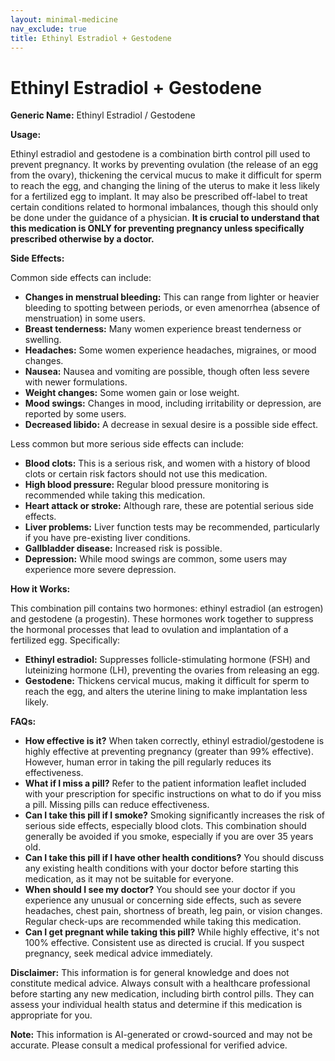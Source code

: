 ```yaml
---
layout: minimal-medicine
nav_exclude: true
title: Ethinyl Estradiol + Gestodene
---
```


# Ethinyl Estradiol + Gestodene

**Generic Name:** Ethinyl Estradiol / Gestodene

**Usage:**

Ethinyl estradiol and gestodene is a combination birth control pill used to prevent pregnancy.  It works by preventing ovulation (the release of an egg from the ovary), thickening the cervical mucus to make it difficult for sperm to reach the egg, and changing the lining of the uterus to make it less likely for a fertilized egg to implant.  It may also be prescribed off-label to treat certain conditions related to hormonal imbalances, though this should only be done under the guidance of a physician.  **It is crucial to understand that this medication is ONLY for preventing pregnancy unless specifically prescribed otherwise by a doctor.**


**Side Effects:**

Common side effects can include:

* **Changes in menstrual bleeding:**  This can range from lighter or heavier bleeding to spotting between periods, or even amenorrhea (absence of menstruation) in some users.
* **Breast tenderness:**  Many women experience breast tenderness or swelling.
* **Headaches:**  Some women experience headaches, migraines, or mood changes.
* **Nausea:**  Nausea and vomiting are possible, though often less severe with newer formulations.
* **Weight changes:**  Some women gain or lose weight.
* **Mood swings:**  Changes in mood, including irritability or depression, are reported by some users.
* **Decreased libido:**  A decrease in sexual desire is a possible side effect.

Less common but more serious side effects can include:

* **Blood clots:** This is a serious risk, and women with a history of blood clots or certain risk factors should not use this medication.
* **High blood pressure:** Regular blood pressure monitoring is recommended while taking this medication.
* **Heart attack or stroke:** Although rare, these are potential serious side effects.
* **Liver problems:**  Liver function tests may be recommended, particularly if you have pre-existing liver conditions.
* **Gallbladder disease:**  Increased risk is possible.
* **Depression:**  While mood swings are common, some users may experience more severe depression.


**How it Works:**

This combination pill contains two hormones: ethinyl estradiol (an estrogen) and gestodene (a progestin).  These hormones work together to suppress the hormonal processes that lead to ovulation and implantation of a fertilized egg.  Specifically:

* **Ethinyl estradiol:** Suppresses follicle-stimulating hormone (FSH) and luteinizing hormone (LH), preventing the ovaries from releasing an egg.
* **Gestodene:** Thickens cervical mucus, making it difficult for sperm to reach the egg, and alters the uterine lining to make implantation less likely.


**FAQs:**

* **How effective is it?** When taken correctly, ethinyl estradiol/gestodene is highly effective at preventing pregnancy (greater than 99% effective). However, human error in taking the pill regularly reduces its effectiveness.
* **What if I miss a pill?**  Refer to the patient information leaflet included with your prescription for specific instructions on what to do if you miss a pill.  Missing pills can reduce effectiveness.
* **Can I take this pill if I smoke?** Smoking significantly increases the risk of serious side effects, especially blood clots.  This combination should generally be avoided if you smoke, especially if you are over 35 years old.
* **Can I take this pill if I have other health conditions?** You should discuss any existing health conditions with your doctor before starting this medication, as it may not be suitable for everyone.
* **When should I see my doctor?** You should see your doctor if you experience any unusual or concerning side effects, such as severe headaches, chest pain, shortness of breath, leg pain, or vision changes.  Regular check-ups are recommended while taking this medication.
* **Can I get pregnant while taking this pill?**  While highly effective, it's not 100% effective.  Consistent use as directed is crucial.  If you suspect pregnancy, seek medical advice immediately.


**Disclaimer:** This information is for general knowledge and does not constitute medical advice.  Always consult with a healthcare professional before starting any new medication, including birth control pills. They can assess your individual health status and determine if this medication is appropriate for you.


**Note:** This information is AI-generated or crowd-sourced and may not be accurate. Please consult a medical professional for verified advice.